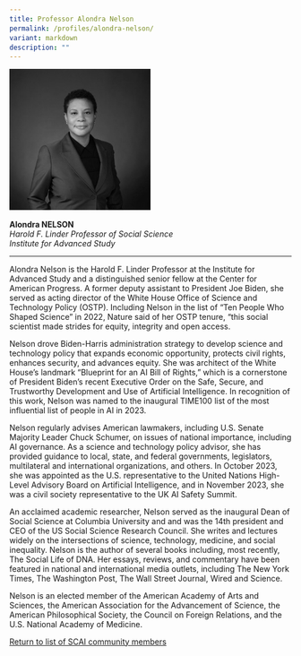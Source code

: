```yaml
---
title: Professor Alondra Nelson
permalink: /profiles/alondra-nelson/
variant: markdown
description: ""
---
```

<div style="width:50%"><img src="/images/People/alondra_nelson_2.jpg" alt="Alondra Nelson"></div>

**Alondra NELSON**<br>*Harold F. Linder Professor of Social Science*<br>*Institute for Advanced Study*<br>

---

Alondra Nelson is the Harold F. Linder Professor at the Institute for Advanced Study and a distinguished senior fellow at the Center for American Progress. A former deputy assistant to President Joe Biden, she served as acting director of the White House Office of Science and Technology Policy (OSTP). Including Nelson in the list of “Ten People Who Shaped Science” in 2022, Nature said of her OSTP tenure, “this social scientist made strides for equity, integrity and open access.
 
Nelson drove Biden-Harris administration strategy to develop science and technology policy that expands economic opportunity, protects civil rights, enhances security, and advances equity. She was architect of the White House’s landmark “Blueprint for an AI Bill of Rights,” which is a cornerstone of President Biden’s recent Executive Order on the Safe, Secure, and Trustworthy Development and Use of Artificial Intelligence. In recognition of this work, Nelson was named to the inaugural TIME100 list of the most influential list of people in AI in 2023.

Nelson regularly advises American lawmakers, including U.S. Senate Majority Leader Chuck Schumer, on issues of national importance, including AI governance. As a science and technology policy advisor, she has provided guidance to local, state, and federal governments, legislators, multilateral and international organizations, and others. In October 2023, she was appointed as the U.S. representative to the United Nations High-Level Advisory Board on Artificial Intelligence, and in November 2023, she was a civil society representative to the UK AI Safety Summit.

An acclaimed academic researcher, Nelson served as the inaugural Dean of Social Science at Columbia University and and was the 14th president and CEO of the US Social Science Research Council. She writes and lectures widely on the intersections of science, technology, medicine, and social inequality. Nelson is the author of several books including, most recently, The Social Life of DNA. Her essays, reviews, and commentary have been featured in national and international media outlets, including The New York Times, The Washington Post, The Wall Street Journal, Wired and Science.

Nelson is an elected member of the American Academy of Arts and Sciences, the American Association for the Advancement of Science, the American Philosophical Society, the Council on Foreign Relations, and the U.S. National Academy of Medicine. 

[Return to list of SCAI community members](/community)